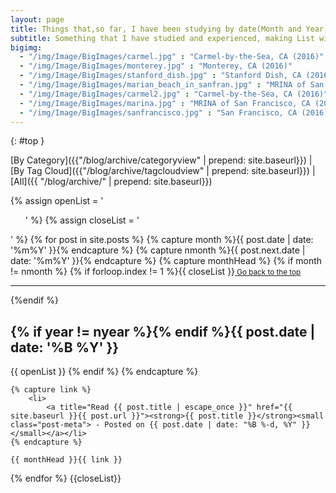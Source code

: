 ```yaml
---
layout: page
title: Things that,so far, I have been studying by date(Month and Year) 
subtitle: Something that I have studied and experienced, making List with what I have been studying
bigimg: 
  - "/img/Image/BigImages/carmel.jpg" : "Carmel-by-the-Sea, CA (2016)"
  - "/img/Image/BigImages/monterey.jpg" : "Monterey, CA (2016)"
  - "/img/Image/BigImages/stanford_dish.jpg" : "Stanford Dish, CA (2016)"
  - "/img/Image/BigImages/marian_beach_in_sanfran.jpg" : "MRINA of San Francisco, CA (2016)"
  - "/img/Image/BigImages/carmel2.jpg" : "Carmel-by-the-Sea, CA (2016)"
  - "/img/Image/BigImages/marina.jpg" : "MRINA of San Francisco, CA (2016)"
  - "/img/Image/BigImages/sanfrancisco.jpg" : "San Francisco, CA (2016)"
---
```

{: #top }

[By Category]({{"/blog/archive/categoryview" | prepend: site.baseurl}}) | [By Tag Cloud]({{"/blog/archive/tagcloudview" | prepend: site.baseurl}}) | [All]({{ "/blog/archive/" | prepend: site.baseurl}})

<div id="index">
{% assign openList = '<ul class="side-nav">' %}
{% assign closeList = '</ul>' %}
{% for post in site.posts %}
    {% capture month %}{{ post.date | date: '%m%Y' }}{% endcapture %}
    {% capture nmonth %}{{ post.next.date | date: '%m%Y' }}{% endcapture %}
    {% capture monthHead %}
        {% if month != nmonth %}
        {% if  forloop.index != 1  %}{{ closeList }}<small markdown="1"><!--[back to top](#top)--><a href="" class="btn btn-default">
      <span class="fa fa-refresh"></span> Go back to the top
    </a>  
    </small><hr/>{%endif %}
        <h2 class="archivetitle">{% if year != nyear %}<a name="{{ post.date | date: '%Y' }}"></a>{% endif %}<a name="{{ post.date | date:  '%Y-%m'  }}"></a>{{ post.date | date: '%B %Y' }}</h2>
        {{ openList }}
        {% endif %}
    {% endcapture %}

    {% capture link %}
        <li>
            <a title="Read {{ post.title | escape_once }}" href="{{ site.baseurl }}{{ post.url }}"><strong>{{ post.title }}</strong><small class="post-meta"> - Posted on {{ post.date | date: "%B %-d, %Y" }}</small></a></li>
    {% endcapture %}
    
    {{ monthHead }}{{ link }}
{% endfor %}
{{closeList}}
</div>
